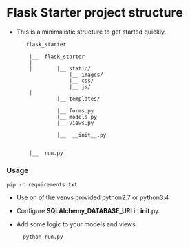 # Flask Starter project structure


* This is a minimalistic structure to get started quickly.


	     flask_starter
	     
	      |__  flask_starter
	      |         
	      |        |__ static/
                       |__ images/
                       |__ css/
                       |__ js/
	      |                 
	      	       |__ templates/
              
                   |__ forms.py
                   |__ models.py
                   |__ views.py
	 
	               |__  __init__.py
	      
              
	      |__  run.py


### Usage

	pip -r requirements.txt

* Use on of the venvs provided python2.7 or python3.4

* Configure **SQLAlchemy_DATABASE_URI** in __init__.py.
 
* Add some logic to your models and views.

		python run.py

 
